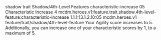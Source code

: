 <ability>
  <metadata>
    <class>shadow</class>
    <feature_type>trait</feature_type>
    <file_dpath>Shadow/4th-Level Features</file_dpath>
    <item_id>characteristic-increase</item_id>
    <item_index>05</item_index>
    <item_name>Characteristic Increase</item_name>
    <level>4</level>
    <scc>mcdm.heroes.v1:feature.trait.shadow.4th-level-feature:characteristic-increase</scc>
    <scdc>1.1.1:13.1.2.10:05</scdc>
    <source>mcdm.heroes.v1</source>
    <type>feature/trait/shadow/4th-level-feature</type>
  </metadata>
  <effects>
    <effect type="mundane">Your Agility score increases to 5. Additionally, you can increase one of your characteristic scores by 1, to a maximum of 5.</effect>
  </effects>
</ability>
